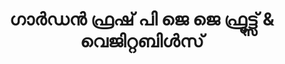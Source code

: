 ---
title: "ഗാർഡൻ ഫ്രഷ് പി ജെ ജെ ഫ്രൂട്ട്സ് & വെജിറ്റബിൾസ്"
url: /muvaarrrrupulll/gaa-dd-phrss-pi-je-je-phruutttts-und-vejirrrrbi-s/
shop: Gemüse & Obst
---